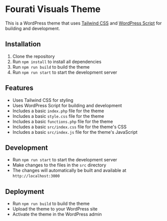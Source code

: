 # Fourati Visuals Theme

This is a WordPress theme that uses [Tailwind CSS](https://tailwindcss.com/) and [WordPress Script](https://developer.wordpress.org/block-editor/packages/packages-scripts/) for building and development.

## Installation

1. Clone the repository
2. Run `npm install` to install all dependencies
3. Run `npm run build` to build the theme
4. Run `npm run start` to start the development server

## Features

* Uses Tailwind CSS for styling
* Uses WordPress Script for building and development
* Includes a basic `index.php` file for the theme
* Includes a basic `style.css` file for the theme
* Includes a basic `functions.php` file for the theme
* Includes a basic `src/index.css` file for the theme's CSS
* Includes a basic `src/index.js` file for the theme's JavaScript

## Development

* Run `npm run start` to start the development server
* Make changes to the files in the `src` directory
* The changes will automatically be built and available at `http://localhost:3000`

## Deployment

* Run `npm run build` to build the theme
* Upload the theme to your WordPress site
* Activate the theme in the WordPress admin

